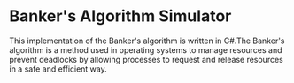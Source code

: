 # Banker's Algorithm Simulator

This implementation of the Banker's algorithm is written in C#.The Banker's algorithm is a method used in operating systems to manage resources and prevent deadlocks by allowing processes to request and release resources in a safe and efficient way.

